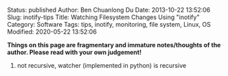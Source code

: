 Status: published
Author: Ben Chuanlong Du
Date: 2013-10-22 13:52:06
Slug: inotify-tips
Title: Watching Filesystem Changes Using "inotify"
Category: Software
Tags: tips, inotify, monitoring, file system, Linux, OS
Modified: 2020-05-22 13:52:06

**Things on this page are fragmentary and immature notes/thoughts of the author. Please read with your own judgement!**
 
1. not recursive, watcher (implemented in python) is recursive 
